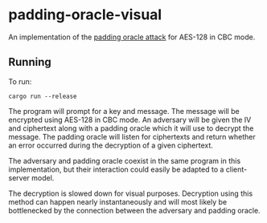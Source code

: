 # padding-oracle-visual

An implementation of the [padding oracle attack](https://en.wikipedia.org/wiki/Padding_oracle_attack) for AES-128 in CBC mode.

## Running

To run:
```
cargo run --release
```

The program will prompt for a key and message.
The message will be encrypted using AES-128 in CBC mode.
An adversary will be given the IV and ciphertext along with a padding oracle which it will use to decrypt the message.
The padding oracle will listen for ciphertexts and return whether an error occurred during the decryption of a given ciphertext.

The adversary and padding oracle coexist in the same program in this implementation, but their interaction could easily be adapted to a client-server model.

The decryption is slowed down for visual purposes.
Decryption using this method can happen nearly instantaneously and will most likely be bottlenecked by the connection between the adversary and padding oracle.